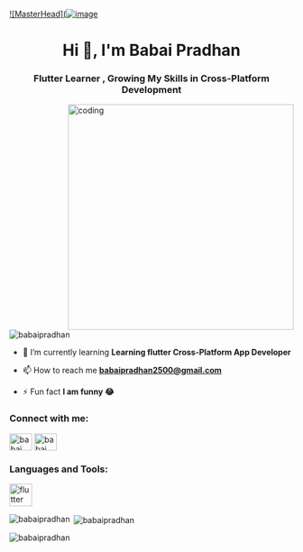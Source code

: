 [![MasterHead](![image](https://github.com/user-attachments/assets/d0d071be-a7cb-45f4-a877-92fa21a9f184)
](https://rishavchanda.io)
<h1 align="center">Hi 👋, I'm Babai Pradhan</h1>
<h3 align="center">Flutter Learner , Growing My Skills in Cross-Platform Development</h3>
<img align="right" alt="coding" width="400" src="https://media1.tenor.com/m/Ug6cbVA1ZsMAAAAd/developer.gif">
<p align="left"> <img src="https://komarev.com/ghpvc/?username=babaipradhan&label=Profile%20views&color=0e75b6&style=flat" alt="babaipradhan" /> </p>

- 🌱 I’m currently learning **Learning flutter Cross-Platform App Developer**

- 📫 How to reach me **babaipradhan2500@gmail.com**

- ⚡ Fun fact **I am funny 😂**

<h3 align="left">Connect with me:</h3>
<p align="left">
<a href="https://linkedin.com/in/babai pradhan" target="blank"><img align="center" src="https://raw.githubusercontent.com/rahuldkjain/github-profile-readme-generator/master/src/images/icons/Social/linked-in-alt.svg" alt="babai pradhan" height="30" width="40" /></a>
<a href="https://fb.com/babai pradhan" target="blank"><img align="center" src="https://raw.githubusercontent.com/rahuldkjain/github-profile-readme-generator/master/src/images/icons/Social/facebook.svg" alt="babai pradhan" height="30" width="40" /></a>
</p>

<h3 align="left">Languages and Tools:</h3>
<p align="left"> <a href="https://flutter.dev" target="_blank" rel="noreferrer"> <img src="https://www.vectorlogo.zone/logos/flutterio/flutterio-icon.svg" alt="flutter" width="40" height="40"/> </a> </p>

<p><img align="left" src="https://github-readme-stats.vercel.app/api/top-langs?username=babaipradhan&show_icons=true&locale=en&layout=compact" alt="babaipradhan" /></p>

<p>&nbsp;<img align="center" src="https://github-readme-stats.vercel.app/api?username=babaipradhan&show_icons=true&locale=en" alt="babaipradhan" /></p>

<p><img align="center" src="https://github-readme-streak-stats.herokuapp.com/?user=babaipradhan&" alt="babaipradhan" /></p>

